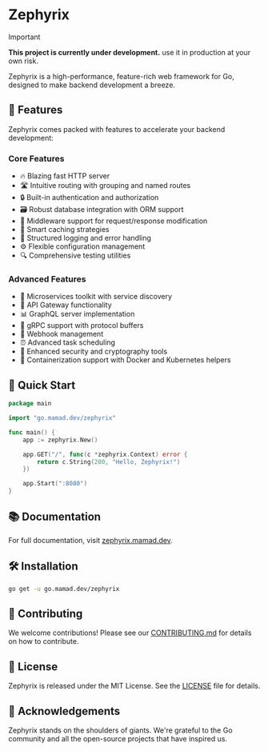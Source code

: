 # Zephyrix

> [!IMPORTANT]
>
> **This project is currently under development.**
> use it in production at your own risk.

Zephyrix is a high-performance, feature-rich web framework for Go, designed to make backend development a breeze.

## 🚀 Features

Zephyrix comes packed with features to accelerate your backend development:

### Core Features

- 🔥 Blazing fast HTTP server
- 🛣️ Intuitive routing with grouping and named routes
- 🔒 Built-in authentication and authorization
- 🗃️ Robust database integration with ORM support
- 🚦 Middleware support for request/response modification
- 🧠 Smart caching strategies
- 📝 Structured logging and error handling
- ⚙️ Flexible configuration management
- 🔍 Comprehensive testing utilities

### Advanced Features

- 🔌 Microservices toolkit with service discovery
- 🌉 API Gateway functionality
- 📊 GraphQL server implementation
- 🚰 gRPC support with protocol buffers
- 📡 Webhook management
- ⏰ Advanced task scheduling
- 🔐 Enhanced security and cryptography tools
- 🐳 Containerization support with Docker and Kubernetes helpers

## 🏁 Quick Start

```go
package main

import "go.mamad.dev/zephyrix"

func main() {
    app := zephyrix.New()

    app.GET("/", func(c *zephyrix.Context) error {
        return c.String(200, "Hello, Zephyrix!")
    })

    app.Start(":8080")
}
```

## 📚 Documentation

For full documentation, visit [zephyrix.mamad.dev](https://zephyrix.mamad.dev).

## 🛠️ Installation

```bash
go get -u go.mamad.dev/zephyrix
```

## 🤝 Contributing

We welcome contributions! Please see our [CONTRIBUTING.md](CONTRIBUTING.md) for details on how to contribute.

## 📜 License

Zephyrix is released under the MIT License. See the [LICENSE](LICENSE) file for details.

## 🙏 Acknowledgements

Zephyrix stands on the shoulders of giants. We're grateful to the Go community and all the open-source projects that have inspired us.

<!--  this is ai generated, it will be updated soon -->
